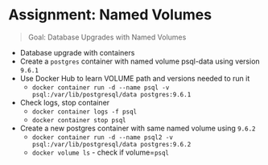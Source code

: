 # Assignment: Named Volumes

> Goal: Database Upgrades with Named Volumes

- Database upgrade with containers
- Create a `postgres` container with named volume psql-data using version `9.6.1`
- Use Docker Hub to learn VOLUME path and versions needed to run it
	- `docker container run -d --name psql -v psql:/var/lib/postgresql/data postgres:9.6.1`
- Check logs, stop container
	- `docker container logs -f psql`
	- `docker container stop psql`
- Create a new postgres container with same named volume using `9.6.2`
	- `docker container run -d --name psql2 -v psql:/var/lib/postgresql/data postgres:9.6.2`
	- `docker volume ls` - check if volume=`psql`